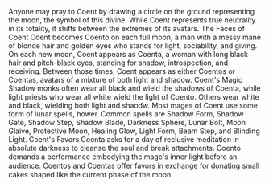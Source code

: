 Anyone may pray to Coent by drawing a
circle on the ground representing the
moon, the symbol of this divine. While
Coent represents true neutrality in its
totality, it shifts between the extremes of its
avatars.
The Faces of Coent
Coent becomes Coento on each full
moon, a man with a messy mane of blonde
hair and golden eyes who stands for light,
sociability, and giving. On each new moon,
Coent appears as Coenta, a woman with
long black hair and pitch-black eyes,
standing for shadow, introspection, and
receiving. Between those times, Coent
appears as either Coentos or Coentas,
avatars of a mixture of both light and
shadow.
Coent's Magic
Shadow monks often wear all black and
wield the shadows of Coenta, while light
priests who wear all white wield the light of
Coento. Others wear white and black,
wielding both light and shaodw. Most
mages of Coent use some form of lunar
spells, hower. Common spells are Shadow
Form, Shadow Gate, Shadow Step, Shadow
Blade, Darkness Sphere, Lunar Bolt, Moon
Glaive, Protective Moon, Healing Glow,
Light Form, Beam Step, and Blinding Light.
Coent's Favors
Coenta asks for a day of reclusive
meditation in absolute darkness to cleanse
the soul and break attachments. Coento
demands a performance embodying the
mage's inner light before an audience.
Coentos and Coentas oﬀer favors in
exchange for donating small cakes shaped
like the current phase of the moon.